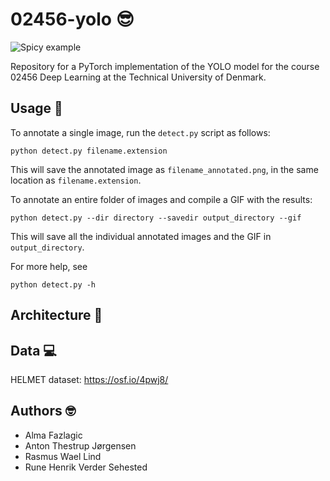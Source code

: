 # 02456-yolo 😎
![Spicy example](example.gif)

Repository for a PyTorch implementation of the YOLO model for the course 02456 Deep Learning at the Technical University of Denmark.

## Usage 🚀 
To annotate a single image, run the `detect.py` script as follows:
```
python detect.py filename.extension
```
This will save the annotated image as `filename_annotated.png`, in the same location as `filename.extension`.

To annotate an entire folder of images and compile a GIF with the results:
```
python detect.py --dir directory --savedir output_directory --gif
```
This will save all the individual annotated images and the GIF in `output_directory`.

For more help, see
```
python detect.py -h
```

## Architecture 🧞


## Data 💻

HELMET dataset: https://osf.io/4pwj8/


## Authors 🤓

- Alma Fazlagic
- Anton Thestrup Jørgensen
- Rasmus Wael Lind
- Rune Henrik Verder Sehested
